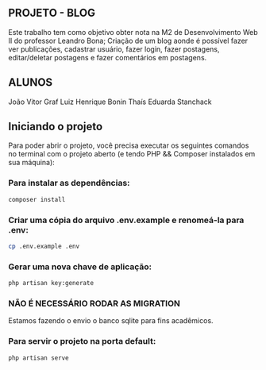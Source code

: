 ## PROJETO - BLOG

Este trabalho tem como objetivo obter nota na M2 de Desenvolvimento Web II do professor Leandro Bona;
Criação de um blog aonde é possível fazer ver publicações, cadastrar usuário, fazer login, fazer postagens, editar/deletar postagens e fazer comentários em postagens.

## ALUNOS

João Vitor Graf
Luiz Henrique Bonin
Thaís Eduarda Stanchack

## Iniciando o projeto

Para poder abrir o projeto, você precisa executar os seguintes comandos no terminal com o projeto aberto (e tendo PHP && Composer instalados em sua máquina):

### Para instalar as dependências:
```bash
composer install
```

### Criar uma cópia do arquivo .env.example e renomeá-la para .env:
```bash
cp .env.example .env
```

### Gerar uma nova chave de aplicação:
```bash
php artisan key:generate
```

### NÃO É NECESSÁRIO RODAR AS MIGRATION
Estamos fazendo o envio o banco sqlite para fins acadêmicos.


### Para servir o projeto na porta default:
```bash
php artisan serve
```